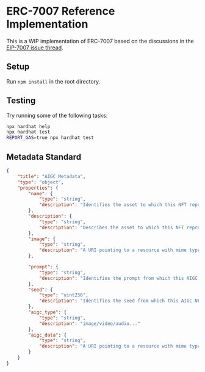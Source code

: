 # ERC-7007 Reference Implementation

This is a WIP implementation of ERC-7007 based on the discussions in the [EIP-7007 issue thread](https://github.com/ethereum/EIPs/issues/7007).

## Setup
Run `npm install` in the root directory.

## Testing
Try running some of the following tasks:

```bash
npx hardhat help
npx hardhat test
REPORT_GAS=true npx hardhat test
```

## Metadata Standard

```json
{
    "title": "AIGC Metadata",
    "type": "object",
    "properties": {
        "name": {
            "type": "string",
            "description": "Identifies the asset to which this NFT represents"
        },
        "description": {
            "type": "string",
            "description": "Describes the asset to which this NFT represents"
        },
        "image": {
            "type": "string",
            "description": "A URI pointing to a resource with mime type image/* representing the asset to which this NFT represents. Consider making any images at a width between 320 and 1080 pixels and aspect ratio between 1.91:1 and 4:5 inclusive."
        },

        "prompt": {
            "type": "string",
            "description": "Identifies the prompt from which this AIGC NFT generated"
        },
        "seed": {
            "type": "uint256",
            "description": "Identifies the seed from which this AIGC NFT generated"
        },
        "aigc_type": {
            "type": "string",
            "description": "image/video/audio..."
        },
        "aigc_data": {
            "type": "string",
            "description": "A URI pointing to a resource with mime type image/* representing the asset to which this AIGC NFT represents. Consider making any images at a width between 320 and 1080 pixels and aspect ratio between 1.91:1 and 4:5 inclusive."
        }
    }
}
```
